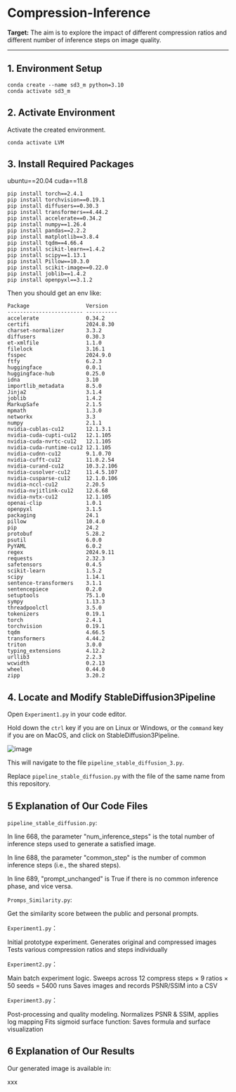 # Compression-Inference

**Target:** The aim is to explore the impact of different compression ratios and different number of inference steps on image quality.

---

## 1. Environment Setup

```shell
conda create --name sd3_m python=3.10
conda activate sd3_m
```

## 2. Activate Environment

Activate the created environment.

```shell
conda activate LVM
```

## 3. Install Required Packages

ubuntu==20.04  cuda==11.8
```shell
pip install torch==2.4.1
pip install torchvision==0.19.1
pip install diffusers==0.30.3
pip install transformers==4.44.2
pip install accelerate==0.34.2
pip install numpy==1.26.4
pip install pandas==2.2.2
pip install matplotlib==3.8.4
pip install tqdm==4.66.4
pip install scikit-learn==1.4.2
pip install scipy==1.13.1
pip install Pillow==10.3.0
pip install scikit-image==0.22.0
pip install joblib==1.4.2
pip install openpyxl==3.1.2
```

Then you should get an env like:
```shell
Package                  Version
------------------------ ----------
accelerate               0.34.2
certifi                  2024.8.30
charset-normalizer       3.3.2
diffusers                0.30.3
et-xmlfile               1.1.0
filelock                 3.16.1
fsspec                   2024.9.0
ftfy                     6.2.3
huggingface              0.0.1
huggingface-hub          0.25.0
idna                     3.10
importlib_metadata       8.5.0
Jinja2                   3.1.4
joblib                   1.4.2
MarkupSafe               2.1.5
mpmath                   1.3.0
networkx                 3.3
numpy                    2.1.1
nvidia-cublas-cu12       12.1.3.1
nvidia-cuda-cupti-cu12   12.1.105
nvidia-cuda-nvrtc-cu12   12.1.105
nvidia-cuda-runtime-cu12 12.1.105
nvidia-cudnn-cu12        9.1.0.70
nvidia-cufft-cu12        11.0.2.54
nvidia-curand-cu12       10.3.2.106
nvidia-cusolver-cu12     11.4.5.107
nvidia-cusparse-cu12     12.1.0.106
nvidia-nccl-cu12         2.20.5
nvidia-nvjitlink-cu12    12.6.68
nvidia-nvtx-cu12         12.1.105
openai-clip              1.0.1
openpyxl                 3.1.5
packaging                24.1
pillow                   10.4.0
pip                      24.2
protobuf                 5.28.2
psutil                   6.0.0
PyYAML                   6.0.2
regex                    2024.9.11
requests                 2.32.3
safetensors              0.4.5
scikit-learn             1.5.2
scipy                    1.14.1
sentence-transformers    3.1.1
sentencepiece            0.2.0
setuptools               75.1.0
sympy                    1.13.3
threadpoolctl            3.5.0
tokenizers               0.19.1
torch                    2.4.1
torchvision              0.19.1
tqdm                     4.66.5
transformers             4.44.2
triton                   3.0.0
typing_extensions        4.12.2
urllib3                  2.2.3
wcwidth                  0.2.13
wheel                    0.44.0
zipp                     3.20.2
```
## 4. Locate and Modify StableDiffusion3Pipeline
Open `Experiment1.py` in your code editor.

Hold down the `ctrl` key if you are on Linux or Windows, or the `command` key if you are on MacOS, and click on StableDiffusion3Pipeline.

![image]()

This will navigate to the file `pipeline_stable_diffusion_3.py`.

Replace `pipeline_stable_diffusion.py` with the file of the same name from this repository.

## 5 Explanation of Our Code Files

`pipeline_stable_diffusion.py`: 

In line 668, the parameter "num_inference_steps" is the total number of inference steps used to generate a satisfied image.

In line 688, the parameter "common_step" is the number of common inference steps (i.e., the shared steps).

In line 689, "prompt_unchanged" is True if there is no common inference phase, and vice versa.

`Promps_Similarity.py`:

Get the similarity score between the public and personal prompts.

`Experiment1.py`：

Initial prototype experiment.
Generates original and compressed images
Tests various compression ratios and steps individually

`Experiment2.py`：

Main batch experiment logic.
Sweeps across 12 compress steps × 9 ratios × 50 seeds = 5400 runs
Saves images and records PSNR/SSIM into a CSV

`Experiment3.py`：

Post-processing and quality modeling.
Normalizes PSNR & SSIM, applies log mapping
Fits sigmoid surface function: 
Saves formula and surface visualization

## 6 Explanation of Our Results

Our generated image is available in:

xxx

